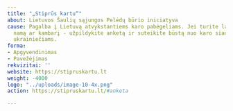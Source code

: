 ```yaml
---
title: "„Stiprūs kartu“"
about: Lietuvos Šaulių sąjungos Pelėdų būrio iniciatyva
cause: Pagalba į Lietuvą atvykstantiems karo pabėgeliams. Jei turite laisvą butą,
  namą ar kambarį - užpildykite anketą ir suteikite būstą nuo karo siaubo bėgantiems
  ukrainiečiams.
forma:
- Apgyvendinimas
- Pavežėjimas
rekvizitai: ''
website: https://stipruskartu.lt
weight: -4000
logo: "../uploads/image-10-4x.png"
action: https://stipruskartu.lt/#anketa

---
```

